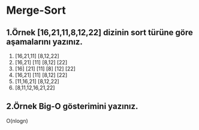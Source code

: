 # Merge-Sort
## 1.Örnek [16,21,11,8,12,22]  dizinin sort türüne göre aşamalarını yazınız.
1) [16,21,11] [8,12,22]
2) [16,21] [11]  [8,12] [22]    
3) [16] [21]  [11]    [8] [12]  [22]     
4) [16,21] [11]   [8,12] [22]  
5) [11,16,21]   [8,12,22]
6) [8,11,12,16,21,22]

## 2.Örnek Big-O gösterimini yazınız.
O(nlogn)
